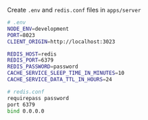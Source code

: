 Create `.env` and `redis.conf` files in `apps/server`

```bash
# .env
NODE_ENV=development
PORT=8023
CLIENT_ORIGIN=http://localhost:3023

REDIS_HOST=redis
REDIS_PORT=6379
REDIS_PASSWORD=password
CACHE_SERVICE_SLEEP_TIME_IN_MINUTES=10
CACHE_SERVICE_DATA_TTL_IN_HOURS=24
```

```bash
# redis.conf
requirepass password
port 6379
bind 0.0.0.0
```
